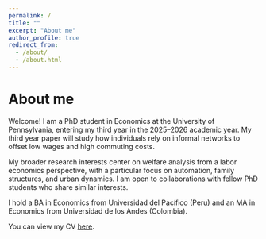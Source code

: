 ```yaml
---
permalink: /
title: ""
excerpt: "About me"
author_profile: true
redirect_from: 
  - /about/
  - /about.html
---
```


About me
======

Welcome! I am a PhD student in Economics at the University of Pennsylvania, entering my third year in the 2025–2026 academic year. My third year paper will study how individuals rely on informal networks to offset low wages and high commuting costs.

My broader research interests center on welfare analysis from a labor economics perspective, with a particular focus on automation, family structures, and urban dynamics. I am open to collaborations with fellow PhD students who share similar interests.

I hold a BA in Economics from Universidad del Pacífico (Peru) and an MA in Economics from Universidad de los Andes (Colombia).

You can view my CV [here](https://www.dropbox.com/scl/fi/7rnleaj51vqs3jpazq5wd/CV.pdf?rlkey=r8p9pari2lymqwg3glhtbd8xt&st=ks63mn9o&dl=0).
